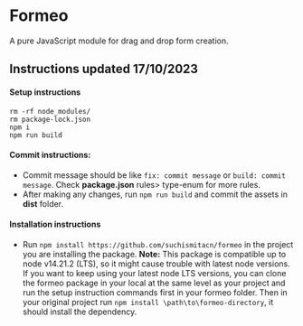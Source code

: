# Formeo

A pure JavaScript module for drag and drop form creation.

## Instructions updated 17/10/2023

#### Setup instructions
	rm -rf node_modules/
    rm package-lock.json
    npm i
    npm run build

#### Commit instructions:
- Commit message should be like `fix: commit message` or `build: commit message`. Check **package.json** rules> type-enum for more rules.
- After making any changes, run `npm run build` and commit the assets in **dist** folder.

#### Installation instructions
- Run `npm install https://github.com/suchismitacn/formeo` in the project you are installing the package. **Note:** This package is compatible up to node v14.21.2 (LTS), so it might cause trouble with latest node versions. If you want to keep using your latest node LTS versions, you can clone the formeo package in your local at the same level as your project and run the setup instruction commands first in your formeo folder. Then in your original project run `npm install \path\to\formeo-directory`, it should install the dependency.
